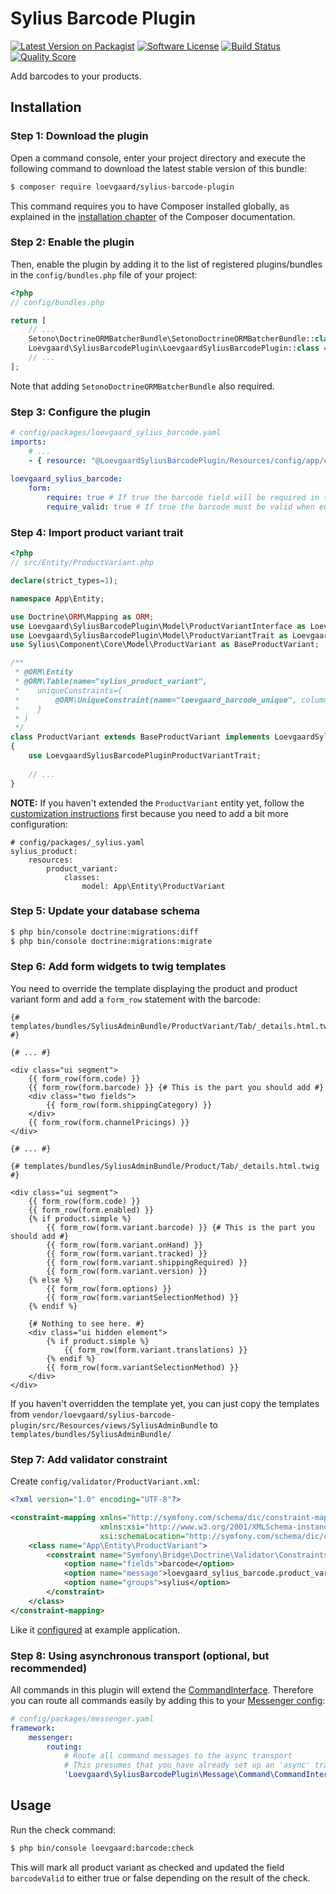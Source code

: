 # Sylius Barcode Plugin

[![Latest Version on Packagist][ico-version]][link-packagist]
[![Software License][ico-license]](LICENSE)
[![Build Status][ico-travis]][link-travis]
[![Quality Score][ico-code-quality]][link-code-quality]

Add barcodes to your products.

## Installation

### Step 1: Download the plugin

Open a command console, enter your project directory and execute the following command to download the latest stable version of this bundle:

```bash
$ composer require loevgaard/sylius-barcode-plugin
```

This command requires you to have Composer installed globally, as explained in the [installation chapter](https://getcomposer.org/doc/00-intro.md) of the Composer documentation.


### Step 2: Enable the plugin

Then, enable the plugin by adding it to the list of registered plugins/bundles
in the `config/bundles.php` file of your project:

```php
<?php
// config/bundles.php

return [
    // ...
    Setono\DoctrineORMBatcherBundle\SetonoDoctrineORMBatcherBundle::class => ['all' => true],
    Loevgaard\SyliusBarcodePlugin\LoevgaardSyliusBarcodePlugin::class => ['all' => true],
    // ...
];
```

Note that adding `SetonoDoctrineORMBatcherBundle` also required.

### Step 3: Configure the plugin

```yaml
# config/packages/loevgaard_sylius_barcode.yaml
imports:
    # ...
    - { resource: "@LoevgaardSyliusBarcodePlugin/Resources/config/app/config.yaml" }
        
loevgaard_sylius_barcode:
    form:
        require: true # If true the barcode field will be required in the product forms
        require_valid: true # If true the barcode must be valid when entered in the product forms

```

### Step 4: Import product variant trait

```php
<?php
// src/Entity/ProductVariant.php

declare(strict_types=1);

namespace App\Entity;

use Doctrine\ORM\Mapping as ORM;
use Loevgaard\SyliusBarcodePlugin\Model\ProductVariantInterface as LoevgaardSyliusBarcodePluginProductVariantInterface;
use Loevgaard\SyliusBarcodePlugin\Model\ProductVariantTrait as LoevgaardSyliusBarcodePluginProductVariantTrait;
use Sylius\Component\Core\Model\ProductVariant as BaseProductVariant;

/**
 * @ORM\Entity
 * @ORM\Table(name="sylius_product_variant",
 *    uniqueConstraints={
 *        @ORM\UniqueConstraint(name="loevgaard_barcode_unique", columns={"barcode", "version"})
 *    }
 * )
 */
class ProductVariant extends BaseProductVariant implements LoevgaardSyliusBarcodePluginProductVariantInterface
{
    use LoevgaardSyliusBarcodePluginProductVariantTrait;
    
    // ...
}
```

**NOTE:** If you haven't extended the `ProductVariant` entity yet, follow the [customization instructions](https://docs.sylius.com/en/1.2/customization/model.html) first because you need to add a bit more configuration:

```
# config/packages/_sylius.yaml
sylius_product:
    resources:
        product_variant:
            classes:
                model: App\Entity\ProductVariant
```

### Step 5: Update your database schema

```bash
$ php bin/console doctrine:migrations:diff
$ php bin/console doctrine:migrations:migrate
```

### Step 6: Add form widgets to twig templates
You need to override the template displaying the product and product variant form and add a `form_row` statement with the barcode:

```twig
{# templates/bundles/SyliusAdminBundle/ProductVariant/Tab/_details.html.twig #}

{# ... #}

<div class="ui segment">
    {{ form_row(form.code) }}
    {{ form_row(form.barcode) }} {# This is the part you should add #}
    <div class="two fields">
        {{ form_row(form.shippingCategory) }}
    </div>
    {{ form_row(form.channelPricings) }}
</div>

{# ... #}
```

```twig
{# templates/bundles/SyliusAdminBundle/Product/Tab/_details.html.twig #}

<div class="ui segment">
    {{ form_row(form.code) }}
    {{ form_row(form.enabled) }}
    {% if product.simple %}
        {{ form_row(form.variant.barcode) }} {# This is the part you should add #}
        {{ form_row(form.variant.onHand) }}
        {{ form_row(form.variant.tracked) }}
        {{ form_row(form.variant.shippingRequired) }}
        {{ form_row(form.variant.version) }}
    {% else %}
        {{ form_row(form.options) }}
        {{ form_row(form.variantSelectionMethod) }}
    {% endif %}

    {# Nothing to see here. #}
    <div class="ui hidden element">
        {% if product.simple %}
            {{ form_row(form.variant.translations) }}
        {% endif %}
        {{ form_row(form.variantSelectionMethod) }}
    </div>
</div>
```

If you haven't overridden the template yet, you can just copy the templates from `vendor/loevgaard/sylius-barcode-plugin/src/Resources/views/SyliusAdminBundle` to `templates/bundles/SyliusAdminBundle/`

### Step 7: Add validator constraint 

Create `config/validator/ProductVariant.xml`:

```xml
<?xml version="1.0" encoding="UTF-8"?>

<constraint-mapping xmlns="http://symfony.com/schema/dic/constraint-mapping"
                    xmlns:xsi="http://www.w3.org/2001/XMLSchema-instance"
                    xsi:schemaLocation="http://symfony.com/schema/dic/constraint-mapping http://symfony.com/schema/dic/services/constraint-mapping-1.0.xsd">
    <class name="App\Entity\ProductVariant">
        <constraint name="Symfony\Bridge\Doctrine\Validator\Constraints\UniqueEntity">
            <option name="fields">barcode</option>
            <option name="message">loevgaard_sylius_barcode.product_variant.barcode.unique</option>
            <option name="groups">sylius</option>
        </constraint>
    </class>
</constraint-mapping>
```

Like it [configured](tests/Application/config/validator/ProductVariant.xml) at example application.

### Step 8: Using asynchronous transport (optional, but recommended)

All commands in this plugin will extend the [CommandInterface](src/Message/Command/CommandInterface.php).
Therefore you can route all commands easily by adding this to your [Messenger config](https://symfony.com/doc/current/messenger.html#routing-messages-to-a-transport):

```yaml
# config/packages/messenger.yaml
framework:
    messenger:
        routing:
            # Route all command messages to the async transport
            # This presumes that you have already set up an 'async' transport
            'Loevgaard\SyliusBarcodePlugin\Message\Command\CommandInterface': async
```

## Usage

Run the check command:

```bash
$ php bin/console loevgaard:barcode:check
```

This will mark all product variant as checked and updated the field `barcodeValid` to either true or false depending on the result of the check.

[ico-version]: https://img.shields.io/packagist/v/loevgaard/sylius-barcode-plugin.svg?style=flat-square
[ico-license]: https://img.shields.io/badge/license-MIT-brightgreen.svg?style=flat-square
[ico-travis]: https://img.shields.io/travis/loevgaard/SyliusBarcodePlugin/master.svg?style=flat-square
[ico-code-quality]: https://img.shields.io/scrutinizer/g/loevgaard/SyliusBarcodePlugin.svg?style=flat-square

[link-packagist]: https://packagist.org/packages/loevgaard/sylius-barcode-plugin
[link-travis]: https://travis-ci.org/loevgaard/SyliusBarcodePlugin
[link-code-quality]: https://scrutinizer-ci.com/g/loevgaard/SyliusBarcodePlugin
